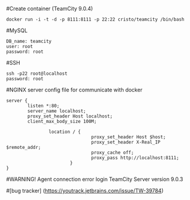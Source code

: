 #Create container  (TeamCity 9.0.4)
```
docker run -i -t -d -p 8111:8111 -p 22:22 cristo/teamcity /bin/bash
```

#MySQL
```
DB_name: teamcity
user: root 
password: root

```
#SSH
```
ssh -p22 root@localhost
password: root
```
#NGINX server config file for communicate with docker

```
server {
        listen *:80;
        server_name localhost;
        proxy_set_header Host localhost;
        client_max_body_size 100M;

                location / {
                                proxy_set_header Host $host;
                                proxy_set_header X-Real_IP $remote_addr;
                                proxy_cache off;
                                proxy_pass http://localhost:8111;
                        }
}
```

#WARNING!
Agent connection error login TeamCity Server version 9.0.3

#[bug tracker] (https://youtrack.jetbrains.com/issue/TW-39784)
